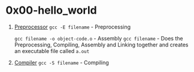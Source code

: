 # 0x00-hello_world

1. [Preprocessor](./0-preprocessor)
	`gcc -E filename` - Preprocessing

	`gcc filename -o object-code.o` - Assembly
	`gcc filename` - Does the Preprocessing, Compiling, Assembly and Linking together and creates an executable file called `a.out`

2. [Compiler](./1-compiler)
	`gcc -S filename` - Compiling	
